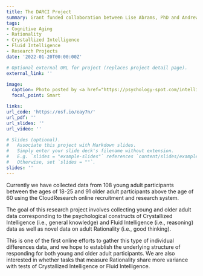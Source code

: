 ```yaml
---
title: The DARCI Project
summary: Grant funded collaboration between Lise Abrams, PhD and Andrew Conway, PhD on Aging, Rationality, and Intelligence.
tags:
- Cognitive Aging
- Rationality
- Crystallized Intelligence
- Fluid Intelligence
- Research Projects
date: '2022-01-20T00:00:00Z'

# Optional external URL for project (replaces project detail page).
external_link: ''

image:
  caption: Photo posted by <a href="https://psychology-spot.com/intelligence-and-rationality/">Psychology-Spot</a>
  focal_point: Smart

links:
url_code: 'https://osf.io/eay7n/'
url_pdf: ''
url_slides: ''
url_video: ''

# Slides (optional).
#   Associate this project with Markdown slides.
#   Simply enter your slide deck's filename without extension.
#   E.g. `slides = "example-slides"` references `content/slides/example-slides.md`.
#   Otherwise, set `slides = ""`.
slides: ''
---
```


Currently we have collected data from 108 young adult participants between the ages of 18-25 and 91 older adult participants above the age of 60 using the CloudResearch online recruitment and research system. 

The goal of this research project involves collecting young and older adult data corresponding to the psychological constructs of Crystallized Intelligence (i.e., general knowledge) and Fluid Intelligence (i.e., reasoning) data as well as novel data on adult Rationality (i.e., good thinking). 

This is one of the first online efforts to gather this type of individual differences data, and we hope to establish the underlying structure of responding for both young and older adult participants. We are also interested in whether tasks that measure Rationality share more variance with tests of Crystallized Intelligence or Fluid Intelligence. 